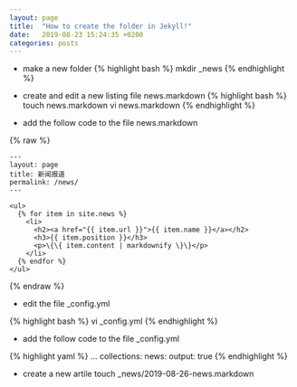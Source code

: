 ```yaml
---
layout: page
title:  "How to create the folder in Jekyll!"
date:   2019-08-23 15:24:35 +0200
categories: posts
---
```


- make a new folder
{% highlight bash %}
mkdir _news
{% endhighlight %}

- create and edit a new listing file news.markdown
{% highlight bash %}
touch news.markdown
vi news.markdown
{% endhighlight %}

- add the follow code to the file news.markdown

{% raw %}
```liquid
---
layout: page
title: 新闻报道
permalink: /news/
---

<ul>
  {% for item in site.news %}
    <li>
      <h2><a href="{{ item.url }}">{{ item.name }}</a></h2>
      <h3>{{ item.position }}</h3>
      <p>\{\{ item.content | markdownify \}\}</p>
    </li>
  {% endfor %}
</ul>
```
{% endraw %}

- edit the file _config.yml

{% highlight bash %}
vi _config.yml
{% endhighlight %}

- add the follow code to the file _config.yml

{% highlight yaml %}
...
collections:
  news:
    output: true
{% endhighlight %}

- create a new artile
touch _news/2019-08-26-news.markdown
